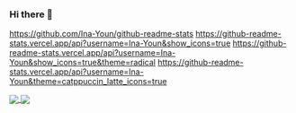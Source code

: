 ### Hi there 👋

<!--
**Ina-Youn/Ina-Youn** is a ✨ _special_ ✨ repository because its `README.md` (this file) appears on your GitHub profile.

Here are some ideas to get you started:

- 🔭 I’m currently working on ...
- 🌱 I’m currently learning ...
- 👯 I’m looking to collaborate on ...
- 🤔 I’m looking for help with ...
- 💬 Ask me about ...
- 📫 How to reach me: ...
- 😄 Pronouns: ...
- ⚡ Fun fact: ...
-->

https://github.com/Ina-Youn/github-readme-stats
https://github-readme-stats.vercel.app/api?username=Ina-Youn&show_icons=true
https://github-readme-stats.vercel.app/api?username=Ina-Youn&show_icons=true&theme=radical
https://github-readme-stats.vercel.app/api?username=Ina-Youn&theme=catppuccin_latte_icons=true

<a href="https://github.com/Ina-Youn/github-readme-stats">
  <img align="center" src="https://github-readme-stats.vercel.app/api/pin/?username=Ina-Youn&repo=github-readme-stats" />
</a>
<a href="https://github.com/Ina-Youn/convoychat">
  <img align="center" src="https://github-readme-stats.vercel.app/api/pin/?username=Ina-Youn&repo=convoychat" />
</a>
